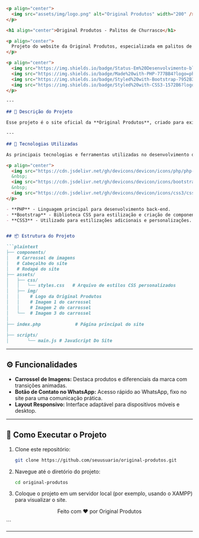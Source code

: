 ```markdown
<p align="center">
  <img src="assets/img/logo.png" alt="Original Produtos" width="200" />
</p>

<h1 align="center">Original Produtos - Palitos de Churrasco</h1>

<p align="center">
  Projeto do website da Original Produtos, especializada em palitos de churrasco, com foco em qualidade e tradição desde 1985.
</p>

<p align="center">
  <img src="https://img.shields.io/badge/Status-Em%20Desenvolvimento-blue" alt="Status do Projeto" />
  <img src="https://img.shields.io/badge/Made%20with-PHP-777BB4?logo=php" alt="Feito com PHP" />
  <img src="https://img.shields.io/badge/Styled%20with-Bootstrap-7952B3?logo=bootstrap" alt="Estilizado com Bootstrap" />
  <img src="https://img.shields.io/badge/Styled%20with-CSS3-1572B6?logo=css3" alt="Estilizado com CSS3" />
</p>

---

## 📝 Descrição do Projeto

Esse projeto é o site oficial da **Original Produtos**, criado para exibir nossos produtos de palitos de churrasco com uma interface moderna e responsiva. O site conta com um carrossel de imagens, integração com WhatsApp para contato rápido e um layout otimizado para dispositivos móveis.

---

## 🚀 Tecnologias Utilizadas

As principais tecnologias e ferramentas utilizadas no desenvolvimento do projeto são:

<p align="center">
  <img src="https://cdn.jsdelivr.net/gh/devicons/devicon/icons/php/php-original.svg" alt="PHP" width="50" height="50"/>
  &nbsp;
  <img src="https://cdn.jsdelivr.net/gh/devicons/devicon/icons/bootstrap/bootstrap-original.svg" alt="Bootstrap" width="50" height="50"/>
  &nbsp;
  <img src="https://cdn.jsdelivr.net/gh/devicons/devicon/icons/css3/css3-original.svg" alt="CSS3" width="50" height="50"/>
</p>

- **PHP** - Linguagem principal para desenvolvimento back-end.
- **Bootstrap** - Biblioteca CSS para estilização e criação de componentes responsivos.
- **CSS3** - Utilizado para estilizações adicionais e personalizações.


## 📦 Estrutura do Projeto

```plaintext
├── components/
│   # Carrossel de imagens
│   # Cabeçalho do site
│   # Rodapé do site
├── assets/
│   ├── css/
│   │   └── styles.css   # Arquivo de estilos CSS personalizados
│   ├── img/
│   │    # Logo da Original Produtos
│   │    # Imagem 1 do carrossel
│   │    # Imagem 2 do carrossel
│   └──  # Imagem 3 do carrossel
│ 
├── index.php             # Página principal do site
│
├── scripts/
│       └── main.js # JavaScript Do Site
```

---

## ⚙️ Funcionalidades

- **Carrossel de Imagens:** Destaca produtos e diferenciais da marca com transições animadas.
- **Botão de Contato no WhatsApp:** Acesso rápido ao WhatsApp, fixo no site para uma comunicação prática.
- **Layout Responsivo:** Interface adaptável para dispositivos móveis e desktop.

---

## 🚀 Como Executar o Projeto

1. Clone este repositório:

   ```bash
   git clone https://github.com/seuusuario/original-produtos.git
   ```

2. Navegue até o diretório do projeto:

   ```bash
   cd original-produtos
   ```

3. Coloque o projeto em um servidor local (por exemplo, usando o XAMPP) para visualizar o site.


<p align="center">Feito com ❤️ por Original Produtos</p>
```

---